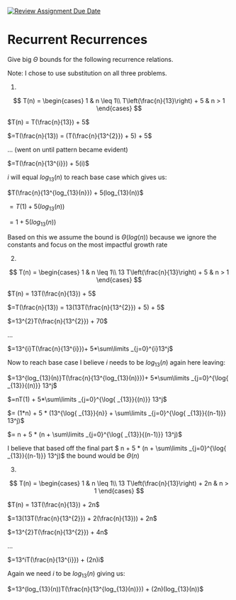 [![Review Assignment Due Date](https://classroom.github.com/assets/deadline-readme-button-24ddc0f5d75046c5622901739e7c5dd533143b0c8e959d652212380cedb1ea36.svg)](https://classroom.github.com/a/8KYthzwp)
# Recurrent Recurrences

Give big $\Theta$ bounds for the following recurrence relations.

Note: I chose to use substitution on all three problems.

1.
$$ T(n) =
    \begin{cases}
        1 & n \leq 1\\
        T\left(\frac{n}{13}\right) + 5 & n > 1
    \end{cases}
$$

$T(n) = T(\frac{n}{13}) + 5$

$=T(\frac{n}{13}) = (T(\frac{n}{13^{2}}) + 5) + 5$

$...$ (went on until pattern became evident)

$=T(\frac{n}{13^{i}}) + 5(i)$

$i$ will equal $log_{13}(n)$ to reach base case which gives us:

$T(\frac{n}{13^{log_{13}(n}}) + 5(log_{13}(n))$

$=T(1) + 5(log_{13}(n))$

$=1 + 5(log_{13}(n))$

Based on this we assume the bound is $\Theta(log(n))$ because we ignore the constants and focus on the most impactful growth rate


2.
$$ T(n) =
    \begin{cases}
        1 & n \leq 1\\
        13 T\left(\frac{n}{13}\right) + 5 & n > 1
    \end{cases}
$$

$T(n) = 13T(\frac{n}{13}) + 5$

$=T(\frac{n}{13}) = 13(13T(\frac{n}{13^{2}}) + 5) + 5$

$=13^{2}T(\frac{n}{13^{2}}) + 70$

$...$

$=13^{i}T(\frac{n}{13^{i}})+ 5*\sum\limits _{j=0}^{i}13^j$

Now to reach base case I believe $i$ needs to be  $log_{13}(n)$ again here leaving:

$=13^{log_{13}(n)}T(\frac{n}{13^{log_{13}(n)}})+ 5*\sum\limits _{j=0}^{\log{ _{13}}{(n)}} 13^j$

$=nT(1) + 5*\sum\limits _{j=0}^{\log{ _{13}}{(n)}} 13^j$

$= (1*n) + 5 * (13^{\log{ _{13}}{n}} + \sum\limits _{j=0}^{\log{ _{13}}{(n-1)}} 13^j)$

$= n + 5 * (n + \sum\limits _{j=0}^{\log{ _{13}}{(n-1)}} 13^j)$

I believe that based off the final part $ n + 5 * (n + \sum\limits _{j=0}^{\log{ _{13}}{(n-1)}} 13^j)$ the bound would be $\Theta(n)$

3.
$$ T(n) =
    \begin{cases}
        1 & n \leq 1\\
        13 T\left(\frac{n}{13}\right) + 2n & n > 1
    \end{cases}
$$

$T(n) = 13T(\frac{n}{13}) + 2n$

$=13(13T(\frac{n}{13^{2}}) + 2(\frac{n}{13})) + 2n$

$=13^{2}T(\frac{n}{13^{2}}) + 4n$

$...$

$=13^iT(\frac{n}{13^{i}}) + (2n)i$

Again we need $i$ to be $log_{13}(n)$ giving us:

$=13^(log_{13}(n))T(\frac{n}{13^{log_{13}(n)}}) + (2n)(log_{13}(n))$
